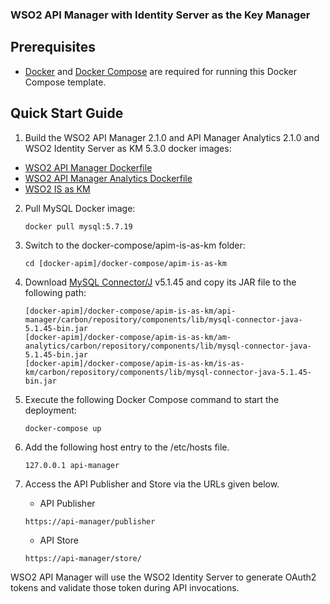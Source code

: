 ### WSO2 API Manager with Identity Server as the Key Manager


## Prerequisites

 * [Docker](https://www.docker.com/get-docker) and [Docker Compose](https://docs.docker.com/compose/install/#install-compose) are required for running this Docker Compose template.

## Quick Start Guide

1. Build the WSO2 API Manager 2.1.0 and API Manager Analytics 2.1.0 and WSO2 Identity Server as KM 5.3.0 docker images:

  *  [WSO2 API Manager Dockerfile](../../dockerfiles/apim/README.md)
  *  [WSO2 API Manager Analytics Dockerfile](../../dockerfiles/apim-analytics/README.md)
  *  [WSO2 IS as KM](../../dockerfiles/is-as-km/README.md)


2. Pull MySQL Docker image:
     ```
     docker pull mysql:5.7.19
     ```

3. Switch to the docker-compose/apim-is-as-km folder:
    ```
    cd [docker-apim]/docker-compose/apim-is-as-km
    ```

4. Download [MySQL Connector/J](https://dev.mysql.com/downloads/connector/j/) v5.1.45 and copy its JAR file to the following path:
    ```
    [docker-apim]/docker-compose/apim-is-as-km/api-manager/carbon/repository/components/lib/mysql-connector-java-5.1.45-bin.jar
    [docker-apim]/docker-compose/apim-is-as-km/am-analytics/carbon/repository/components/lib/mysql-connector-java-5.1.45-bin.jar
    [docker-apim]/docker-compose/apim-is-as-km/is-as-km/carbon/repository/components/lib/mysql-connector-java-5.1.45-bin.jar
    ```

6. Execute the following Docker Compose command to start the deployment:
    ```
    docker-compose up
    ```

7. Add the following host entry to the /etc/hosts file.
    ```
    127.0.0.1 api-manager
    ```
8. Access the API Publisher and Store via the URLs given below.

    * API Publisher
    ```
    https://api-manager/publisher
    ```

    * API Store
    ```
    https://api-manager/store/
    ```

WSO2 API Manager will use the WSO2 Identity Server to generate OAuth2 tokens and validate those token during API invocations.